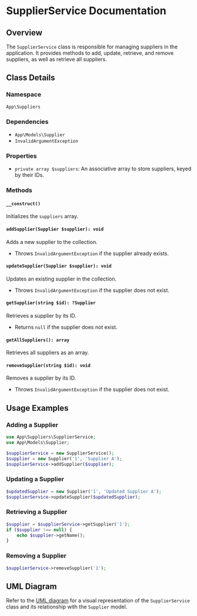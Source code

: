 # SupplierService Documentation

## Overview
The `SupplierService` class is responsible for managing suppliers in the application. It provides methods to add, update, retrieve, and remove suppliers, as well as retrieve all suppliers.

## Class Details

### Namespace
`App\Suppliers`

### Dependencies
- `App\Models\Supplier`
- `InvalidArgumentException`

### Properties
- `private array $suppliers`: An associative array to store suppliers, keyed by their IDs.

### Methods

#### `__construct()`
Initializes the `suppliers` array.

#### `addSupplier(Supplier $supplier): void`
Adds a new supplier to the collection.
- Throws `InvalidArgumentException` if the supplier already exists.

#### `updateSupplier(Supplier $supplier): void`
Updates an existing supplier in the collection.
- Throws `InvalidArgumentException` if the supplier does not exist.

#### `getSupplier(string $id): ?Supplier`
Retrieves a supplier by its ID.
- Returns `null` if the supplier does not exist.

#### `getAllSuppliers(): array`
Retrieves all suppliers as an array.

#### `removeSupplier(string $id): void`
Removes a supplier by its ID.
- Throws `InvalidArgumentException` if the supplier does not exist.

## Usage Examples

### Adding a Supplier
```php
use App\Suppliers\SupplierService;
use App\Models\Supplier;

$supplierService = new SupplierService();
$supplier = new Supplier('1', 'Supplier A');
$supplierService->addSupplier($supplier);
```

### Updating a Supplier
```php
$updatedSupplier = new Supplier('1', 'Updated Supplier A');
$supplierService->updateSupplier($updatedSupplier);
```

### Retrieving a Supplier
```php
$supplier = $supplierService->getSupplier('1');
if ($supplier !== null) {
    echo $supplier->getName();
}
```

### Removing a Supplier
```php
$supplierService->removeSupplier('1');
```

## UML Diagram
Refer to the [UML diagram](uml/SupplierService.puml) for a visual representation of the `SupplierService` class and its relationship with the `Supplier` model.
